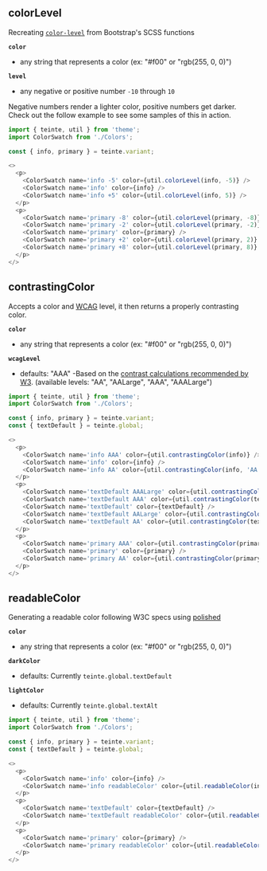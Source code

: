 ## colorLevel

Recreating [`color-level`](https://github.com/twbs/bootstrap/blob/08ba61e276a6393e8e2b97d56d2feb70a24fe22c/scss/_functions.scss#L97) from Bootstrap's SCSS functions

**`color`**
  - any string that represents a color (ex: "#f00" or "rgb(255, 0, 0)")

**`level`**
  - any negative or positive number `-10` through `10`

Negative numbers render a lighter color, positive numbers get darker. Check out the follow example to see some samples of this in action.

```js
import { teinte, util } from 'theme';
import ColorSwatch from './Colors';

const { info, primary } = teinte.variant;

<>
  <p>
    <ColorSwatch name='info -5' color={util.colorLevel(info, -5)} />
    <ColorSwatch name='info' color={info} />
    <ColorSwatch name='info +5' color={util.colorLevel(info, 5)} />
  </p>
  <p>
    <ColorSwatch name='primary -8' color={util.colorLevel(primary, -8)} />
    <ColorSwatch name='primary -2' color={util.colorLevel(primary, -2)} />
    <ColorSwatch name='primary' color={primary} />
    <ColorSwatch name='primary +2' color={util.colorLevel(primary, 2)} />
    <ColorSwatch name='primary +8' color={util.colorLevel(primary, 8)} />
  </p>
</>
```

## contrastingColor
Accepts a color and [WCAG](https://www.w3.org/TR/WCAG21/#distinguishable) level, it then returns a properly contrasting color.

**`color`**
  - any string that represents a color (ex: "#f00" or "rgb(255, 0, 0)")

**`wcagLevel`**
  - defaults: "AAA" -Based on the [contrast calculations recommended by W3](https://www.w3.org/WAI/WCAG21/Understanding/contrast-enhanced.html). (available levels: "AA", "AALarge", "AAA", "AAALarge")

```js
import { teinte, util } from 'theme';
import ColorSwatch from './Colors';

const { info, primary } = teinte.variant;
const { textDefault } = teinte.global;

<>
  <p>
    <ColorSwatch name='info AAA' color={util.contrastingColor(info)} />
    <ColorSwatch name='info' color={info} />
    <ColorSwatch name='info AA' color={util.contrastingColor(info, 'AA')} />
  </p>
  <p>
    <ColorSwatch name='textDefault AAALarge' color={util.contrastingColor(textDefault, 'AAALarge')} />
    <ColorSwatch name='textDefault AAA' color={util.contrastingColor(textDefault)} />
    <ColorSwatch name='textDefault' color={textDefault} />
    <ColorSwatch name='textDefault AALarge' color={util.contrastingColor(textDefault, 'AALarge')} />
    <ColorSwatch name='textDefault AA' color={util.contrastingColor(textDefault, 'AA')} />
  </p>
  <p>
    <ColorSwatch name='primary AAA' color={util.contrastingColor(primary)} />
    <ColorSwatch name='primary' color={primary} />
    <ColorSwatch name='primary AA' color={util.contrastingColor(primary, 'AA')} />
  </p>
</>
```

## readableColor
Generating a readable color following W3C specs using [polished](https://polished.js.org/docs/#readablecolor)

**`color`**
  - any string that represents a color (ex: "#f00" or "rgb(255, 0, 0)")

**`darkColor`**
  - defaults: Currently `teinte.global.textDefault`

**`lightColor`**
  - defaults: Currently `teinte.global.textAlt`

```js
import { teinte, util } from 'theme';
import ColorSwatch from './Colors';

const { info, primary } = teinte.variant;
const { textDefault } = teinte.global;

<>
  <p>
    <ColorSwatch name='info' color={info} />
    <ColorSwatch name='info readableColor' color={util.readableColor(info)} />
  </p>
  <p>
    <ColorSwatch name='textDefault' color={textDefault} />
    <ColorSwatch name='textDefault readableColor' color={util.readableColor(textDefault)} />
  </p>
  <p>
    <ColorSwatch name='primary' color={primary} />
    <ColorSwatch name='primary readableColor' color={util.readableColor(primary)} />
  </p>
</>
